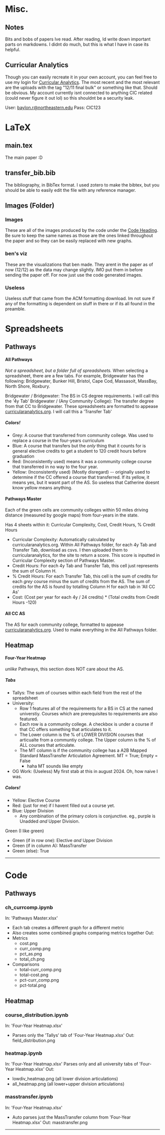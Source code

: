 # Misc.
## Notes
Bits and bobs of papers Ive read. After reading, Id write down important parts on markdowns. I didnt do much, but this is what I have in case its helpful. 
## Curricular Analytics
Though you can easily recreate it in your own account, you can feel free to use my login for [Curricular Analytics](https://curricularanalytics.org/). The most recent and the most relevant are the uploads with the tag "12/11 final bulk" or something like that. Should be obvious.
My account currently isnt connected to anything CIC related (could never figure it out lol) so this shouldnt be a security leak.

User: baylon.r@northeastern.edu
Pass: CIC123

# LaTeX

## main.tex
The main paper :D

## transfer_bib.bib
The bibliography, in BibTex format. I used zotero to make the bibtex, but you should be able to easily edit the file with any reference manager.

## Images (Folder)

### Images
These are all of the images produced by the code under the [Code Heading](#Code). Be sure to keep the same names as those are the ones linked throughout the paper and so they can be easily replaced with new graphs.

### ben's viz
These are the visualizations that ben made. They arent in the paper as of now (12/12) as the data may change slightly. IMO put them in before sending the paper off. For now just use the code generated images.

### Useless
Useless stuff that came from the ACM formatting download. Im not sure if any of the formatting is dependent on stuff in there or if its all found in the preamble. 

# Spreadsheets
## Pathways
#### All Pathways
*Not a spreadsheet, but a folder full of spreadsheets.*
When selecting a spreadsheet, there are a few tabs. For example, Bridgewater has the following:
Bridgewater, Bunker Hill, Bristol, Cape Cod, Massasoit, MassBay, North Shore, Roxbury.

Bridgewater / Bridgewater: The BS in CS degree requirements. 
	I will call this the '4y Tab'
Bridgewater / (Any Community College): The transfer degree from that CC to Bridgewater. 
These spreadsheets are formatted to appease [curricularanalytics.org](curricularanalytics.org). 
	I will call this a 'Transfer Tab'

##### Colors!
- Grey: A course that transferred from community college. Was used to replace a course in the four-years curriculum
- Blue: A course that transfers but the *only* thing that it counts for is general elective credits to get a student to 120 credit hours before graduation
- Red: (Inconsistently used) means it was a community college course that transferred in no way to the four year.
- Yellow: (Inconsistently used) (Mostly disregard) -- originally used to determine if the CC offered a course that transferred. If its yellow, it means yes, but it wasnt part of the AS. So useless that Catherine doesnt know yellow means anything. 

#### **Pathways Master**
Each of the green cells are community colleges within 50 miles driving distance (measured by google maps) from four-years in the state.

Has 4 sheets within it: Curricular Complexity, Cost, Credit Hours, % Credit Hours
- Curricular Complexity: Automatically calculated by curricularanalytics.org. Within All Pathways folder, for each 4y Tab and Transfer Tab, download as csvs. I then uploaded them to curricularanalytics, for the site to return a score. This score is inputted in Curricular Complexity section of Pathways Master.
- Credit Hours: For each 4y Tab and Transfer Tab, this cell just represents the sum of Column H. 
- % Credit Hours: For each Transfer Tab, this cell is the sum of credits for each *grey* course minus the sum of credits from the AS. The sum of credits for the AS is found by totalling Column H for each tab in 'All CC As'
- Cost: (Cost per year for each 4y / 24 credits) * (Total credits from Credit Hours -120)

#### All CC AS
The AS for each community college, formatted to appease [curricularanalytics.org](curricularanalytics.org). Used to make everything in the All Pathways folder.


## Heatmap
#### Four-Year Heatmap
*unlike* Pathways, this section does NOT care about the AS.

##### Tabs
- Tallys: The sum of courses within each field from the rest of the spreadsheet
- University: 
	- Row 1 features all of the requirements for a BS in CS at the named universtiy. Courses which are prerequisites to requirements are also featured.
	- Each row is a community college. A checkbox is under a course if that CC offers something that articulates to it. 
	- The Lower column is the % of LOWER DIVISION courses that articualte from a communtiy college. The Upper column is the % of ALL courses that articulate. 
	- The MT column is if the community college has a A2B Mapped Standard MassTransfer Articulation Agreement. MT = True; Empty = False
		- haha MT sounds like empty
- OG Work: (Useless) My first stab at this in august 2024. Oh, how naive I was.

##### Colors!
- Yellow: Elective Course
- Red: (just for me) if I havent filled out a course yet.
- Blue: Upper Division
	- Any combination of the primary colors is conjunctive. eg., purple is Unadded *and* Upper Division. 

Green (I like green)
- Green (if in row one): Elective *and* Upper Division
- Green (if in column A): MassTransfer
- Green (else): True
---
# Code

## Pathways
### ch_currcomp.ipynb
In: 'Pathways Master.xlsx'
- Each tab creates a different graph for a different metric
- Also creates some combined graphs comparing metrics together
Out:
- Metrics
	- cost.png
	- curr_comp.png
	- pct_as.png
	- total_ch.png
- Comparisons
	- total-curr_comp.png
	- total-cost.png
	- pct-curr_comp.png
	- pct-total.png


## Heatmap
### course_distribution.ipynb
In: 'Four-Year Heatmap.xlsx' 
- Parses only the 'Tallys' tab of 'Four-Year Heatmap.xlsx' 
Out: field_distribution.png

### heatmap.ipynb
In: 'Four-Year Heatmap.xlsx' 
	Parses only and all university tabs of 'Four-Year Heatmap.xlsx' 
Out: 
- lowdiv_heatmap.png (all lower division articulations)
- all_heatmap.png (all lower+upper division articulations)

### masstransfer.ipynb
In: 'Four-Year Heatmap.xlsx' 
- Auto parses just the MassTransfer column from 'Four-Year Heatmap.xlsx' 
Out:  masstransfer.png
---